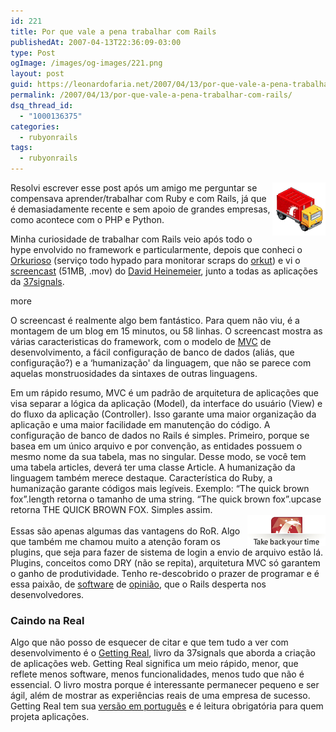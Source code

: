 ```yaml
---
id: 221
title: Por que vale a pena trabalhar com Rails
publishedAt: 2007-04-13T22:36:09-03:00
type: Post
ogImage: /images/og-images/221.png
layout: post
guid: https://leonardofaria.net/2007/04/13/por-que-vale-a-pena-trabalhar-com-rails/
permalink: /2007/04/13/por-que-vale-a-pena-trabalhar-com-rails/
dsq_thread_id:
  - "1000136375"
categories:
  - rubyonrails
tags:
  - rubyonrails
---
```

<img src='/wp-content/uploads/2007/04/rails.gif' align='right' /> Resolvi escrever esse post após um amigo me perguntar se compensava aprender/trabalhar com Ruby e com Rails, já que é demasiadamente recente e sem apoio de grandes empresas, como acontece com o PHP e Python.

Minha curiosidade de trabalhar com Rails veio após todo o hype envolvido no framework e particularmente, depois que conheci o [Orkurioso](http://www.orkurioso.com) (serviço todo hypado para monitorar scraps do [orkut](http://www.orkut.com)) e vi o [screencast](http://media.rubyonrails.org/video/rails_take2_with_sound.mov) (51MB, .mov) do [David Heinemeier](http://www.loudthinking.com/about.html), junto a todas as aplicações da [37signals](http://www.37signals.com/).

<span className="hidden">more</span>

O screencast é realmente algo bem fantástico. Para quem não viu, é a montagem de um blog em 15 minutos, ou 58 linhas. O screencast mostra as várias caracteristicas do framework, com o modelo de [MVC](http://pt.wikipedia.org/wiki/MVC) de desenvolvimento, a fácil configuração de banco de dados (aliás, que configuração?) e a &#8216;humanização' da linguagem, que não se parece com aquelas monstruosidades da sintaxes de outras linguagens.

Em um rápido resumo, MVC é um padrão de arquitetura de aplicações que visa separar a lógica da aplicação (Model), da interface do usuário (View) e do fluxo da aplicação (Controller). Isso garante uma maior organização da aplicação e uma maior facilidade em manutenção do código. A configuração de banco de dados no Rails é simples. Primeiro, porque se basea em um único arquivo e por convenção, as entidades possuem o mesmo nome da sua tabela, mas no singular. Desse modo, se você tem uma tabela articles, deverá ter uma classe Article. A humanização da linguagem também merece destaque. Característica do Ruby, a humanização garante códigos mais legíveis. Exemplo: &#8220;The quick brown fox&#8221;.length retorna o tamanho de uma string. &#8220;The quick brown fox&#8221;.upcase retorna THE QUICK BROWN FOX. Simples assim.  
<img src='/wp-content/uploads/2007/04/rails.png' alt='Rails' class='white' align='right' />  
Essas são apenas algumas das vantagens do RoR. Algo que também me chamou muito a atenção foram os plugins, que seja para fazer de sistema de login a envio de arquivo estão lá. Plugins, conceitos como DRY (não se repita), arquitetura MVC só garantem o ganho de produtividade. Tenho re-descobrido o prazer de programar e é essa paixão, de [software](http://rubyonbr.org/articles/2006/12/06/rails-sucesso-pela-arrogncia/) de [opinião](http://www.loudthinking.com/arc/000516.html), que o Rails desperta nos desenvolvedores.

### Caindo na Real

Algo que não posso de esquecer de citar e que tem tudo a ver com desenvolvimento é o [Getting Real](http://gettingreal.37signals.com), livro da 37signals que aborda a criação de aplicações web. Getting Real significa um meio rápido, menor, que reflete menos software, menos funcionalidades, menos tudo que não é essencial. O livro mostra porque é interessante permanecer pequeno e ser ágil, além de mostrar as experiências reais de uma empresa de sucesso. Getting Real tem sua [versão em português](http://gettingreal.37signals.com/GR_por.php) e é leitura obrigatória para quem projeta aplicações.
